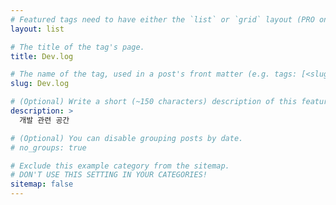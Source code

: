 ```yaml
---
# Featured tags need to have either the `list` or `grid` layout (PRO only).
layout: list

# The title of the tag's page.
title: Dev.log

# The name of the tag, used in a post's front matter (e.g. tags: [<slug>]).
slug: Dev.log

# (Optional) Write a short (~150 characters) description of this featured tag.
description: >
  개발 관련 공간

# (Optional) You can disable grouping posts by date.
# no_groups: true

# Exclude this example category from the sitemap.
# DON'T USE THIS SETTING IN YOUR CATEGORIES!
sitemap: false
---
```

